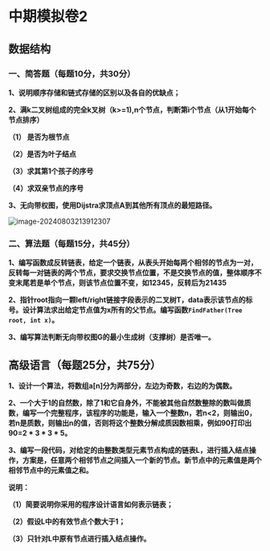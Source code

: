 # 中期模拟卷2

## 数据结构

###  一、简答题（每题10分，共30分）

**1、说明顺序存储和链式存储的区别以及各自的优缺点；**



**2、满k二叉树组成的完全k叉树（k>=1),n个节点，判断第i个节点（从1开始每个节点排序）**

**（1） 是否为根节点**

**（2）是否为叶子结点**

**（3）求其第1个孩子的序号**

**（4）求双亲节点的序号**



**3、无向带权图，使用Dijstra求顶点A到其他所有顶点的最短路径。**

![image-20240803213912307](D:/project/md文档/md/image/image-20240803213912307.png)



###  二、算法题（每题15分，共45分）

**1、编写函数成反转链表，给定一个链表，从表头开始每两个相邻的节点为一对，反转每一对链表的两个节点，要求交换节点位置，不是交换节点的值，整体顺序不变末尾若是单个节点，则该节点位置不变，如12345，反转后为21435**



**2、指针root指向一颗left/right链接字段表示的二叉树T，data表示该节点的标号。设计算法求出给定节点值为x所有的父节点。编写函数`FindFather(Tree root, int x)`。**



**3、编写算法判断无向带权图G的最小生成树（支撑树）是否唯一。**



## 高级语言（每题25分，共75分）

**1、设计一个算法，将数组a[n]分为两部分，左边为奇数，右边的为偶数。**



**2、一个大于1的自然数，除了1和它自身外，不能被其他自然数整除的数叫做质数，编写一个完整程序，该程序的功能是，输入一个整数n，若n<2，则输出0，若n是质数，则输出n的值，否则将这个整数分解成质因数相乘，例如90打印出90=2 * 3 * 3 * 5。**

 

**3、编写一段代码，对给定的由整数类型元素节点构成的链表L，进行插入结点操作，方案是，任意两个相邻节点之间插入一个新的节点。新节点中的元素值是两个相邻节点中的元素值之和。**

**说明：**

**（1）简要说明你采用的程序设计语言如何表示链表；**

**（2）假设L中的有效节点个数大于1；**

**（3）只针对L中原有节点进行插入结点操作。**

